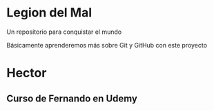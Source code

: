# Legion del Mal
Un repositorio para conquistar el mundo

Básicamente aprenderemos más sobre Git y GitHub con este proyecto


# Hector


## Curso de Fernando en Udemy
